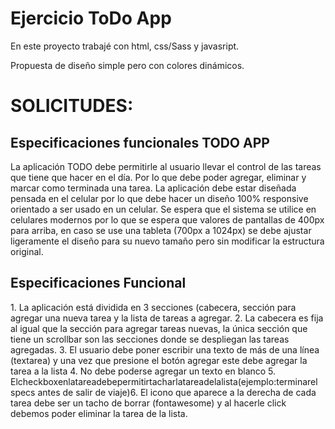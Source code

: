 <h1>Ejercicio ToDo App</h1>

<p>En este proyecto trabajé con html, css/Sass y javasript.</p> 
<p>Propuesta de diseño simple pero con colores dinámicos.</p> 



<h1>SOLICITUDES:</h1>

<h2>Especificaciones funcionales TODO APP</h2>
La aplicación TODO debe permitirle al usuario llevar el control de las tareas que tiene que hacer en el día. Por lo que debe poder agregar, eliminar y marcar como terminada una tarea. La aplicación debe estar diseñada pensada en el celular por lo que debe hacer un diseño 100% responsive orientado a ser usado en un celular.
Se espera que el sistema se utilice en celulares modernos por lo que se espera que valores de pantallas de 400px para arriba, en caso se use una tableta (700px a 1024px) se debe ajustar ligeramente el diseño para su nuevo tamaño pero sin modificar la estructura original.


<h2>Especificaciones Funcional</h2>
1. La aplicación está dividida en 3 secciones (cabecera, sección para agregar una nueva tarea y la lista de tareas a agregar.
2. La cabecera es fija al igual que la sección para agregar tareas nuevas, la única sección que tiene un scrollbar son las secciones donde se despliegan las tareas agregadas.
3. El usuario debe poner escribir una texto de más de una línea (textarea) y una vez que presione el botón agregar este debe agregar la tarea a la lista
4. No debe poderse agregar un texto en blanco
5. Elcheckboxenlatareadebepermitirtacharlatareadelalista(ejemplo:t​erminarel
specs antes de salir de viaje)​
6. El icono que aparece a la derecha de cada tarea debe ser un tacho de borrar
(font­awesome) y al hacerle click debemos poder eliminar la tarea de la lista.


